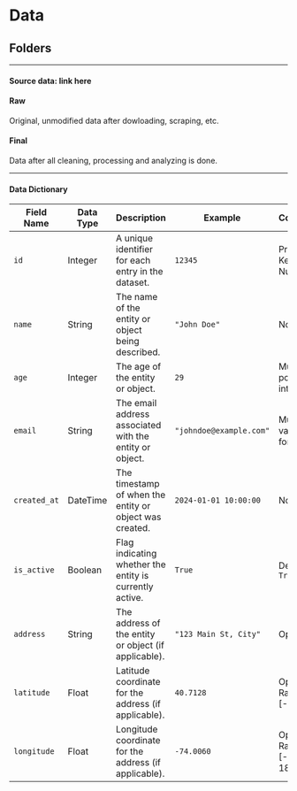 # Data

## Folders

---

#### Source data: link here

#### Raw

Original, unmodified data after dowloading, scraping, etc.

#### Final

Data after all cleaning, processing and analyzing is done.

---

#### Data Dictionary

| Field Name   | Data Type | Description                                             | Example                 | Constraints                  |
| ------------ | --------- | ------------------------------------------------------- | ----------------------- | ---------------------------- |
| `id`         | Integer   | A unique identifier for each entry in the dataset.      | `12345`                 | Primary Key, Not Null        |
| `name`       | String    | The name of the entity or object being described.       | `"John Doe"`            | Not Null                     |
| `age`        | Integer   | The age of the entity or object.                        | `29`                    | Must be a positive integer   |
| `email`      | String    | The email address associated with the entity or object. | `"johndoe@example.com"` | Must be a valid email format |
| `created_at` | DateTime  | The timestamp of when the entity or object was created. | `2024-01-01 10:00:00`   | Not Null                     |
| `is_active`  | Boolean   | Flag indicating whether the entity is currently active. | `True`                  | Default: `True`              |
| `address`    | String    | The address of the entity or object (if applicable).    | `"123 Main St, City"`   | Optional                     |
| `latitude`   | Float     | Latitude coordinate for the address (if applicable).    | `40.7128`               | Optional, Range: [-90, 90]   |
| `longitude`  | Float     | Longitude coordinate for the address (if applicable).   | `-74.0060`              | Optional, Range: [-180, 180] |
